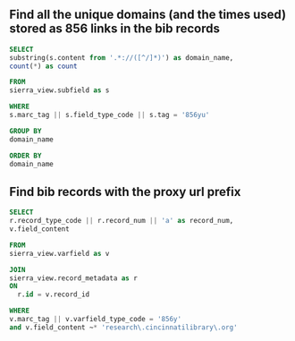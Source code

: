 ## Find all the unique domains (and the times used) stored as 856 links in the bib records
```sql
SELECT
substring(s.content from '.*://([^/]*)') as domain_name,
count(*) as count

FROM
sierra_view.subfield as s

WHERE
s.marc_tag || s.field_type_code || s.tag = '856yu'

GROUP BY
domain_name

ORDER BY
domain_name
```


## Find bib records with the proxy url prefix
```sql
SELECT
r.record_type_code || r.record_num || 'a' as record_num,
v.field_content

FROM
sierra_view.varfield as v

JOIN
sierra_view.record_metadata as r
ON
  r.id = v.record_id

WHERE
v.marc_tag || v.varfield_type_code = '856y'
and v.field_content ~* 'research\.cincinnatilibrary\.org'
```
